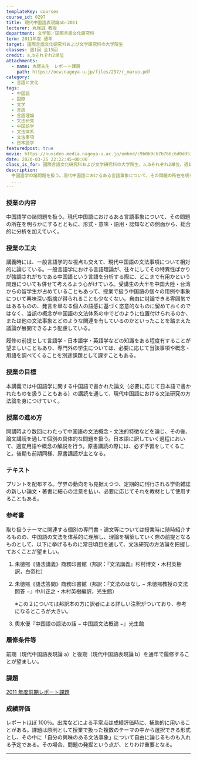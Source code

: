 ```yaml
---
templateKey: courses
course_id: 0297
title: 現代中国語表現論ab-2011
lecturer: 丸尾誠 教授
department: 文学部／国際言語文化研究科
term: 2011年度 通年
target: 国際言語文化研究科および文学研究科の大学院生
classes: 週1回 全15回
credit: a,bそれぞれ2単位
attachments:
  - name: 丸尾先生　レポート課題
    path: https://ocw.nagoya-u.jp/files/297/r_maruo.pdf
category:
  - 言語と文化
tags:
  - 中国語
  - 国際
  - 文学
  - 言語
  - 言語理論
  - 文法研究
  - 中国語学
  - 文法体系
  - 文法事項
  - 日本語学
featuredpost: true
movie: https://nuvideo.media.nagoya-u.ac.jp/embed/c9b0b9cb7b766c6d0dd536e0bc66303630fcd022
date: 2020-03-25 22:22:45+00:00
class_is_for: 国際言語文化研究科および文学研究科の大学院生、a,bそれぞれ2単位、週1回全15回
description:
  中国語学の諸問題を扱う。現代中国語におけるある言語事象について、その問題の所在を明らかにするとともに、形式・意味・語用・認知などの側面から、総合的に分析を加えていく。
  ....
---
```


### 授業の内容

中国語学の諸問題を扱う。現代中国語におけるある言語事象について、その問題の所在を明らかにするとともに、形式・意味・語用・認知などの側面から、総合的に分析を加えていく。

### 授業の工夫

講義時には、一般言語学的な視点も交えて、現代中国語の文法事項について相対的に論じている。一般言語学における言語理論が、往々にしてその特異性ばかりが強調されがちである中国語という言語を分析する際に、どこまで有用かという問題についても併せて考えるよう心がけている。受講生の大半を中国大陸・台湾からの留学生が占めていることもあって、授業で扱う中国語の個々の用例や事象について興味深い指摘が得られることも少なくない。自由に討論できる雰囲気ではあるものの、発言を単なる個人の語感に基づく恣意的なものに留めておくのではなく、当該の概念が中国語の文法体系の中でどのように位置付けられるのか、または他の文法事象とどのような関連を有しているのかといったことを踏まえた議論が展開できるよう配慮している。

履修の前提として言語学・日本語学・英語学などの知識をある程度有することが望ましいこともあり、専門外の学生については、必要に応じて当該事項や概念・用語を調べてくることを別途課題として課すこともある。

### 授業の目標

本講義では中国語学に関する中国語で書かれた論文（必要に応じて日本語で書かれたものを扱うこともある）の講読を通して、現代中国語における文法研究の方法論を身につけていく。

### 授業の進め方

開講時より数回にわたって中国語の文法概念・文法的特徴などを論じ、その後、論文講読を通して個別の具体的な問題を扱う。日本語に訳していく過程において、適宜用語や概念の解説を行う。原書講読の際には、必ず予習をしてくること。後期も前期同様、原書講読が主となる。

### テキスト

プリントを配布する。学界の動向をも見据えつつ、定期的に刊行される学術雑誌の新しい論文・著書に細心の注意を払い、必要に応じてそれを教材として使用することもある。

### 参考書

取り扱うテーマに関連する個別の専門書・論文等については授業時に随時紹介するものの、中国語の文法を体系的に理解し、理論を構築していく際の前提となるものとして、以下に挙げるものに常日頃目を通して、文法研究の方法論を把握しておくことが望ましい。

1.  朱徳煕《語法講義》商務印書館（邦訳：『文法講義』杉村博文・木村英樹訳，白帝社）
2.  朱徳煕《語法答問》商務印書館（邦訳：『文法のはなし − 朱徳煕教授の文法問答 −』中川正之・木村英樹編訳，光生館）

    ※この２については邦訳本の方に訳者による詳しい注釈がついており、参考になるところが大きい。

3.  輿水優『中国語の語法の話 − 中国語文法概論 −』光生館

### 履修条件等

前期（現代中国語表現論 a）と後期（現代中国語表現論 b）を通年で履修することが望ましい。

### 課題

[2011 年度前期レポート課題](https://ocw.nagoya-u.jp/files/297/r_maruo.pdf)

### 成績評価

レポートほぼ 100％。出席などによる平常点は成績評価時に、補助的に用いることがある。課題は原則として授業で扱った複数のテーマの中から選択できる形式とし、その中に「自分の興味のある文法事象」について自由に論じるものも入れる予定である。その場合、問題の発掘という点が、とりわけ重要となる。

---
